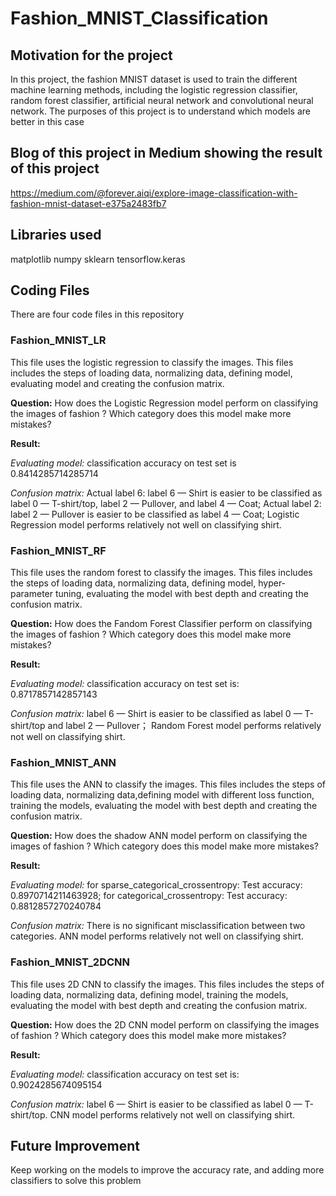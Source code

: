 # Fashion_MNIST_Classification

## Motivation for the project

In this project, the fashion MNIST dataset is used to train the different machine learning methods, including the logistic regression classifier, random forest classifier, artificial neural network and convolutional neural network. The purposes of this project is to understand which models are better in this case

## Blog of this project in Medium showing the result of this project

https://medium.com/@forever.aiqi/explore-image-classification-with-fashion-mnist-dataset-e375a2483fb7

## Libraries used

matplotlib 
numpy
sklearn
tensorflow.keras

## Coding Files

There are four code files in this repository

### Fashion_MNIST_LR

This file uses the logistic regression to classify the images. This files includes the steps of loading data, normalizing data, defining model, evaluating model and creating the confusion matrix. 

**Question:** How does the Logistic Regression model perform on classifying the images of fashion ? Which category does this model make more mistakes?

**Result:**

_Evaluating model:_ 
classification accuracy on test set is 0.8414285714285714

_Confusion matrix:_ 
Actual label 6: label 6 — Shirt is easier to be classified as label 0 — T-shirt/top, label 2 — Pullover, and label 4 — Coat; Actual label 2: label 2 — Pullover is easier to be classified as label 4 — Coat; Logistic Regression model performs relatively not well on classifying shirt.

### Fashion_MNIST_RF

This file uses the random forest to classify the images. This files includes the steps of loading data, normalizing data, defining model, hyper-parameter tuning, evaluating the model with best depth and creating the confusion matrix. 

**Question:** How does the Fandom Forest Classifier perform on classifying the images of fashion ? Which category does this model make more mistakes?

**Result:**

_Evaluating model:_ 
classification accuracy on test set is: 0.8717857142857143

_Confusion matrix:_ 
label 6 — Shirt is easier to be classified as label 0 — T-shirt/top and label 2 — Pullover； Random Forest model performs relatively not well on classifying shirt.

### Fashion_MNIST_ANN

This file uses the ANN to classify the images. This files includes the steps of loading data, normalizing data,defining model with different loss function, training the models, evaluating the model with best depth and creating the confusion matrix. 

**Question:** How does the shadow ANN model perform on classifying the images of fashion ? Which category does this model make more mistakes?

**Result:**

_Evaluating model:_ 
for sparse_categorical_crossentropy: Test accuracy: 0.8970714211463928; 
for categorical_crossentropy: Test accuracy: 0.8812857270240784

_Confusion matrix:_ 
There is no significant misclassification between two categories. ANN model performs relatively not well on classifying shirt.

### Fashion_MNIST_2DCNN

This file uses 2D CNN to classify the images. This files includes the steps of loading data, normalizing data, defining model, training the models, evaluating the model with best depth and creating the confusion matrix. 

**Question:** How does the 2D CNN model perform on classifying the images of fashion ? Which category does this model make more mistakes?

**Result:**

_Evaluating model:_
classification accuracy on test set is: 0.9024285674095154

_Confusion matrix:_ 
label 6 — Shirt is easier to be classified as label 0 — T-shirt/top.
CNN model performs relatively not well on classifying shirt.

## Future Improvement

Keep working on the models to improve the accuracy rate, and adding more classifiers to solve this problem

